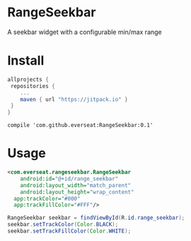 # RangeSeekbar
A seekbar widget with a configurable min/max range

# Install
```groovy
allprojects {
 repositories {
    ...
    maven { url "https://jitpack.io" }
 }
}
```

```
compile 'com.github.everseat:RangeSeekbar:0.1'
```

# Usage

```xml
<com.everseat.rangeseekbar.RangeSeekbar
	android:id="@+id/range_seekbar"
	android:layout_width="match_parent"
	android:layout_height="wrap_content"
  app:trackColor="#000"
  app:trackFillColor="#FFF"/>
```

```java
RangeSeekbar seekbar = findViewById(R.id.range_seekbar);
seekbar.setTrackColor(Color.BLACK);
seekbar.setTrackFillColor(Color.WHITE);
```
